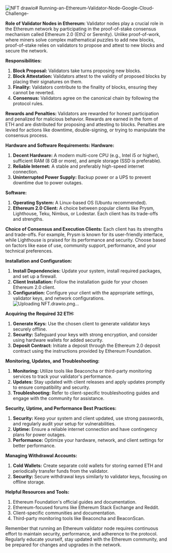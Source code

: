 ![NFT drawio](https://github.com/ilhem98/Running-an-Ethereum-Validator-Node-Google-Cloud-Challenge-/assets/78962246/178a4c1a-eb07-428d-96f3-b463cfa8401f)# Running-an-Ethereum-Validator-Node-Google-Cloud-Challenge-

**Role of Validator Nodes in Ethereum:**
Validator nodes play a crucial role in the Ethereum network by participating in the proof-of-stake consensus mechanism called Ethereum 2.0 (Eth2 or Serenity). Unlike proof-of-work, where miners solve complex mathematical puzzles to add new blocks, proof-of-stake relies on validators to propose and attest to new blocks and secure the network.

  **Responsibilities:**
1. **Block Proposal:** Validators take turns proposing new blocks.
2. **Block Attestation:** Validators attest to the validity of proposed blocks by placing their signatures on them.
3. **Finality:** Validators contribute to the finality of blocks, ensuring they cannot be reverted.
4. **Consensus:** Validators agree on the canonical chain by following the protocol rules.

  **Rewards and Penalties:**
Validators are rewarded for honest participation and penalized for malicious behavior. Rewards are earned in the form of ETH and are distributed for proposing and attesting to blocks. Penalties are levied for actions like downtime, double-signing, or trying to manipulate the consensus process.

**Hardware and Software Requirements:**
  **Hardware:**
1. **Decent Hardware:** A modern multi-core CPU (e.g., Intel i5 or higher), sufficient RAM (8 GB or more), and ample storage (SSD is preferable).
2. **Reliable Internet:** A stable and preferably high-speed internet connection.
3. **Uninterrupted Power Supply:** Backup power or a UPS to prevent downtime due to power outages.

  **Software:**
1. **Operating System:** A Linux-based OS (Ubuntu recommended).
2. **Ethereum 2.0 Client:** A choice between popular clients like Prysm, Lighthouse, Teku, Nimbus, or Lodestar. Each client has its trade-offs and strengths.

**Choice of Consensus and Execution Clients:**
Each client has its strengths and trade-offs. For example, Prysm is known for its user-friendly interface, while Lighthouse is praised for its performance and security. Choose based on factors like ease of use, community support, performance, and your technical preferences.

**Installation and Configuration:**
1. **Install Dependencies:** Update your system, install required packages, and set up a firewall.
2. **Client Installation:** Follow the installation guide for your chosen Ethereum 2.0 client.
3. **Configuration:** Configure your client with the appropriate settings, validator keys, and network configurations.
   ![Uploading NFT.drawio.png…]()


**Acquiring the Required 32 ETH:**
1. **Generate Keys:** Use the chosen client to generate validator keys securely offline.
2. **Security:** Safeguard your keys with strong encryption, and consider using hardware wallets for added security.
3. **Deposit Contract:** Initiate a deposit through the Ethereum 2.0 deposit contract using the instructions provided by Ethereum Foundation.

**Monitoring, Updates, and Troubleshooting:**
1. **Monitoring:** Utilize tools like Beaconcha or third-party monitoring services to track your validator's performance.
2. **Updates:** Stay updated with client releases and apply updates promptly to ensure compatibility and security.
3. **Troubleshooting:** Refer to client-specific troubleshooting guides and engage with the community for assistance.

**Security, Uptime, and Performance Best Practices:**
1. **Security:** Keep your system and client updated, use strong passwords, and regularly audit your setup for vulnerabilities.
2. **Uptime:** Ensure a reliable internet connection and have contingency plans for power outages.
3. **Performance:** Optimize your hardware, network, and client settings for better performance.

**Managing Withdrawal Accounts:**
1. **Cold Wallets:** Create separate cold wallets for storing earned ETH and periodically transfer funds from the validator.
2. **Security:** Secure withdrawal keys similarly to validator keys, focusing on offline storage.

**Helpful Resources and Tools:**
1. Ethereum Foundation's official guides and documentation.
2. Ethereum-focused forums like Ethereum Stack Exchange and Reddit.
3. Client-specific communities and documentation.
4. Third-party monitoring tools like Beaconcha and BeaconScan.

Remember that running an Ethereum validator node requires continuous effort to maintain security, performance, and adherence to the protocol. Regularly educate yourself, stay updated with the Ethereum community, and be prepared for changes and upgrades in the network.

